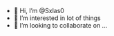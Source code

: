 - 👋 Hi, I’m @Sxlas0
- 👀 I’m interested in lot of things
- 💞️ I’m looking to collaborate on ...


<!---
Sxlas0/Sxlas0 is a ✨ special ✨ repository because its `README.md` (this file) appears on your GitHub profile.
You can click the Preview link to take a look at your changes.
--->
